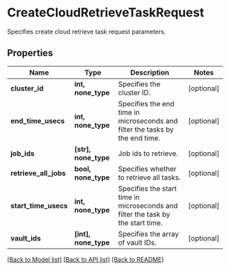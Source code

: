 # CreateCloudRetrieveTaskRequest

Specifies create cloud retrieve task request parameters.

## Properties
Name | Type | Description | Notes
------------ | ------------- | ------------- | -------------
**cluster_id** | **int, none_type** | Specifies the cluster ID. | [optional] 
**end_time_usecs** | **int, none_type** | Specifies the end time in microseconds and filter the tasks by the end time. | [optional] 
**job_ids** | **[str], none_type** | Job ids to retrieve. | [optional] 
**retrieve_all_jobs** | **bool, none_type** | Specifies whether to retrieve all tasks. | [optional] 
**start_time_usecs** | **int, none_type** | Specifies the start time in microseconds and filter the task by the start time. | [optional] 
**vault_ids** | **[int], none_type** | Specifies the array of vault IDs. | [optional] 

[[Back to Model list]](../README.md#documentation-for-models) [[Back to API list]](../README.md#documentation-for-api-endpoints) [[Back to README]](../README.md)


